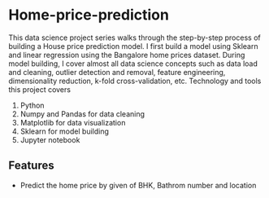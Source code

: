 # Home-price-prediction

This data science project series walks through the step-by-step process of building a House price prediction model. I first build a model using Sklearn and linear regression using the Bangalore home prices dataset. During model building, I cover almost all data science concepts such as data load and cleaning, outlier detection and removal, feature engineering, dimensionality reduction, k-fold cross-validation, etc. Technology and tools this project covers

1. Python
2. Numpy and Pandas for data cleaning
3. Matplotlib for data visualization
4. Sklearn for model building
5. Jupyter notebook


## Features

- Predict the home price by given of BHK, Bathrom number and location
